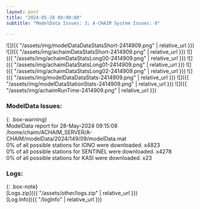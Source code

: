 ```yaml
---
layout: post
title: "2024-05-28 09:00:00"
subtitle: "ModelData Issues: 3; A-CHAIM System Issues: 0"

---
```


![]({{ "/assets/img/modelDataDataStatsShort-2414909.png" | relative_url }})
![]({{ "/assets/img/achaimDataStatsShort-2414909.png" | relative_url }})
![]({{ "/assets/img/achaimDataStatsLong00-2414909.png" | relative_url }})
![]({{ "/assets/img/achaimDataStatsLong01-2414909.png" | relative_url }})
![]({{ "/assets/img/achaimDataStatsLong02-2414909.png" | relative_url }})
![]({{ "/assets/img/modelDataDataStats-2414909.png" | relative_url }})
![]({{ "/assets/img/modelDataStationStats-2414909.png" | relative_url }})
![]({{ "/assets/img/achaimRunTime-2414909.png" | relative_url }})


### ModelData Issues:  
  
{: .box-warning}  
 ModelData report for 28-May-2024 09:15:08   
 /home/chaim/ACHAIM_SERVER/A-CHAIM/modelData/2024/149/09/modelData.mat   
 0% of all possible stations for IONO were downloaded. x4823   
 0% of all possible stations for SENTINEL were downloaded. x4278   
 0% of all possible stations for KASI were downloaded. x23   
  


### Logs:  
  
{: .box-note}  
[Logs.zip]({{ "/assets/other/logs.zip" | relative_url }})  
[Log Info]({{ "/logInfo" | relative_url }})  
